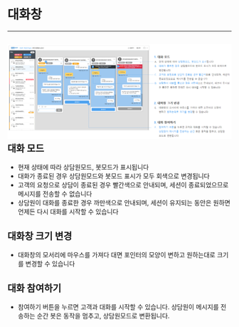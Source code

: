 # 대화창

---

## ![](/assets/chat_window.png)대화 모드

* 현재 상태에 따라 상담원모드, 봇모드가 표시됩니다
* 대화가 종료된 경우 상담원모드와 봇모드 표시가 모두 회색으로 변경됩니다
* 고객의 요청으로 상담이 종료된 경우 빨간색으로 안내되며, 세션이 종료되었으므로 메시지를 전송할 수 없습니다
* 상담원이 대화를 종료한 경우 까만색으로 안내되며, 세션이 유지되는 동안은 원하면 언제든 다시 대화를 시작할 수 있습니다

## 대화창 크기 변경

* 대화창의 모서리에 마우스를 가져다 대면 포인터의 모양이 변하고 원하는대로 크기를 변경할 수 있습니다

## 대화 참여하기

* 참여하기 버튼을 누르면 고객과 대화를 시작할 수 있습니다. 상담원이 메시지를 전송하는 순간 봇은 동작을 멈추고, 상담원모드로 변환됩니다.



